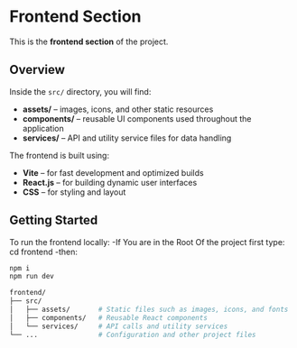 # Frontend Section

This is the **frontend section** of the project.

## Overview

Inside the `src/` directory, you will find:

- **assets/** – images, icons, and other static resources
- **components/** – reusable UI components used throughout the application
- **services/** – API and utility service files for data handling

The frontend is built using:

- **Vite** – for fast development and optimized builds
- **React.js** – for building dynamic user interfaces
- **CSS** – for styling and layout

## Getting Started

To run the frontend locally:
-If You are in the Root Of the project first type:
cd frontend
-then:

```bash
npm i
npm run dev

frontend/
├── src/
│   ├── assets/       # Static files such as images, icons, and fonts
│   ├── components/   # Reusable React components
│   └── services/     # API calls and utility services
└── ...               # Configuration and other project files
```
